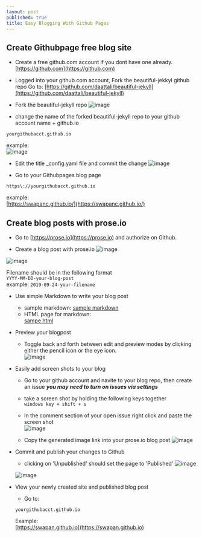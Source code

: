 ```yaml
---
layout: post
published: true
title: Easy Blogging With Github Pages
---
```

## Create Githubpage free blog site
* Create a free github.com account if you dont have one already.   
[https://github.com](https://github.com)   
   
* Logged into your github.com account, Fork the beautiful-jekkyl github repo
Go to:
[https://github.com/daattali/beautiful-jekyll](https://github.com/daattali/beautiful-jekyll)   
   
* Fork the beautiful-jekyll repo
![image](https://user-images.githubusercontent.com/10190444/65529769-bbf71800-dec4-11e9-897a-942e92b8ef47.png)    
 
* change the name of the forked beautiful-jekyll repo to your github account name + github.io   
```
yourgithubacct.github.io
```   
example:      
![image](https://user-images.githubusercontent.com/10190444/65529941-14c6b080-dec5-11e9-8a8b-6c1096fe71f3.png)   
   
* Edit the title _config.yaml file and commit the change
![image](https://user-images.githubusercontent.com/10190444/65530285-a504f580-dec5-11e9-8345-8abc419ad82d.png)   
   
* Go to your Githubpages blog page   
```
https\://yourgithubacct.github.io
```  
example:   
[https://swapanc.github.io/](https://swapanc.github.io/)   
   
## Create blog posts with prose.io
* Go to [https://prose.io](https://prose.io) and authorize on Github.
   
* Create a blog post with prose.io
![image](https://user-images.githubusercontent.com/10190444/65530767-8bb07900-dec6-11e9-9d1c-921adc8d93c2.png)   
   
![image](https://user-images.githubusercontent.com/10190444/65530944-e3e77b00-dec6-11e9-9fd1-24e06c4dd485.png)   
   
Filename should be in the following format   
```YYYY-MM-DD-your-blog-post```   
example: ```2019-09-24-your-filename```
   
* Use simple Markdown to write your blog post
	* sample markdown:
	[sample markdown](https://raw.githubusercontent.com/swapanc/swapanc.github.io/master/_posts/2019-09-24-openshift-4-Codeready-Containers.md)   
	* HTML page for markdown:   
	[sampe html](https://raw.githubusercontent.com/swapanc/swapanc.github.io/master/_posts/2019-09-24-openshift-4-Codeready-Containers.md) 
   
* Preview your blogpost
	* Toggle back and forth between edit and preview modes by clicking either the pencil icon or the eye icon.   
	![image](https://user-images.githubusercontent.com/10190444/65531713-818f7a00-dec8-11e9-83ce-be476e2309a8.png)    
   
* Easily add screen shots to your blog
	* Go to your github account and navite to your blog repo, then create an issue
	***you may need to turn on issues via settings***   
   
	* take a screen shot by holding the following keys together   
	```windows key + shift + s```   
   
	* In the comment section of your open issue right click and paste the screen shot      
   	   ![image](https://user-images.githubusercontent.com/10190444/65532280-8c96da00-dec9-11e9-87cc-730630a0666e.png)   
       
	* Copy the generated image link into your prose.io blog post
    ![image](https://user-images.githubusercontent.com/10190444/65532450-d1227580-dec9-11e9-8f3d-d8c9fde6afde.png)   
   
* Commit and publish your changes to Github
	* clicking on 'Unpublished' should set the page to 'Published' 
	![image](https://user-images.githubusercontent.com/10190444/65533226-3cb91280-decb-11e9-9f17-afb98dfc4c99.png)   
   
	![image](https://user-images.githubusercontent.com/10190444/65533024-e51aa700-deca-11e9-8902-a8f48b0f8b7b.png)   

* View your newly created site and published blog post
	* Go to:
	```
	yourgithubacct.github.io
	```  
	Example:   
    [https://swapan.github.io](https://swapan.github.io) 